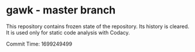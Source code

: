 # gawk - master branch

This repository contains frozen state of the repository.
Its history is cleared. It is used only for static code
analysis with Codacy.

Commit Time: 1699249499